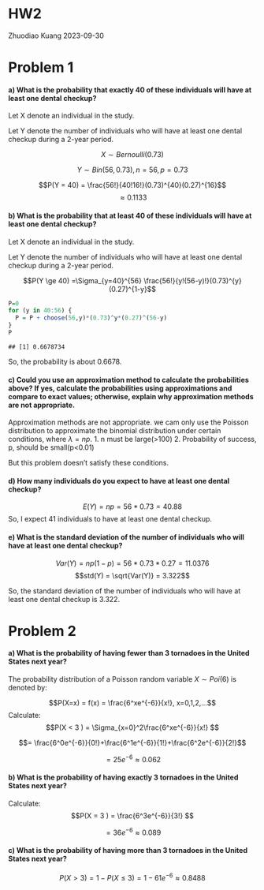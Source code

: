 HW2
================
Zhuodiao Kuang
2023-09-30

# Problem 1

#### a) What is the probability that exactly 40 of these individuals will have at least one dental checkup?

Let X denote an individual in the study.

Let Y denote the number of individuals who will have at least one dental
checkup during a 2-year period.

$$X \sim Bernoulli(0.73) $$

$$Y \sim Bin(56, 0.73), n=56, p=0.73$$

$$P(Y = 40) = \frac{56!}{40!16!}(0.73)^{40}(0.27)^{16}$$
$$ \approx 0.1133$$

#### b) What is the probability that at least 40 of these individuals will have at least one dental checkup?

Let X denote an individual in the study.

Let Y denote the number of individuals who will have at least one dental
checkup during a 2-year period.

$$P(Y \ge 40) =\Sigma_{y=40}^{56} \frac{56!}{y!(56-y)!}(0.73)^{y}(0.27)^{1-y}$$

``` r
P=0
for (y in 40:56) {
  P = P + choose(56,y)*(0.73)^y*(0.27)^(56-y)
}
P
```

    ## [1] 0.6678734

So, the probability is about 0.6678.

#### c) Could you use an approximation method to calculate the probabilities above? If yes, calculate the probabilities using approximations and compare to exact values; otherwise, explain why approximation methods are not appropriate.

Approximation methods are not appropriate. we cam only use the Poisson
distribution to approximate the binomial distribution under certain
conditions, where $\lambda = np$. 1. n must be large(\>100) 2.
Probability of success, p, should be small(p\<0.01)

But this problem doesn’t satisfy these conditions.

#### d) How many individuals do you expect to have at least one dental checkup?

$$E(Y) = np = 56*0.73 = 40.88$$ So, I expect 41 individuals to have at
least one dental checkup.

#### e) What is the standard deviation of the number of individuals who will have at least one dental checkup?

$$Var(Y) = np(1-p) = 56*0.73*0.27 = 11.0376$$
$$std(Y) = \sqrt{Var(Y)} = 3.322$$

So, the standard deviation of the number of individuals who will have at
least one dental checkup is 3.322.

# Problem 2

#### a) What is the probability of having fewer than 3 tornadoes in the United States next year?

The probability distribution of a Poisson random variable
$X \sim Poi(6)$ is denoted by:

$$P(X=x) = f(x) = \frac{6^xe^{-6}}{x!}, x=0,1,2,...$$ Calculate:
$$P(X < 3 ) = \Sigma_{x=0}^2\frac{6^xe^{-6}}{x!} $$

$$= \frac{6^0e^{-6}}{0!}+\frac{6^1e^{-6}}{1!}+\frac{6^2e^{-6}}{2!}$$

$$=25e^{-6} \approx 0.062$$

#### b) What is the probability of having exactly 3 tornadoes in the United States next year?

Calculate: $$P(X = 3 ) = \frac{6^3e^{-6}}{3!} $$

$$=36e^{-6} \approx 0.089$$

#### c) What is the probability of having more than 3 tornadoes in the United States next year?

$$P(X>3) = 1-P(X \le 3) =1 - 61e^{-6} \approx 0.8488$$
